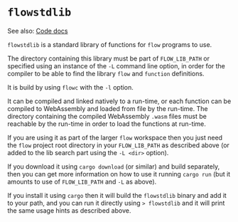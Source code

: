 # `flowstdlib`

See also: [Code docs](http://andrewdavidmackenzie.github.io/flow/code/doc/flowstdlib/index.html)

`flowstdlib` is a standard library of functions for `flow` programs to use.

The directory containing this library must be part of `FLOW_LIB_PATH` or specified using an instance of the `-L` 
command line option, in order for the compiler to be able to find the library `flow` and `function` definitions.

It is build by using `flowc` with the `-l` option.
                      
It can be compiled and linked natively to a run-time, or each function can be compiled to WebAssembly and loaded 
from file by the run-time. The directory containing the compiled WebAssembly `.wasm` files must be reachable 
by the run-time in order to load the functions at run-time.

If you are using it as part of the larger `flow` workspace then you just need the `flow` project root directory
in your `FLOW_LIB_PATH` as described above (or added to the lib search part using the `-L <dir>` option).

If you download it using `cargo download` (or similar) and build separately, then you can get more information on how
to use it running `cargo run` (but it amounts to use of `FLOW_LIB_PATH` and `-L` as above).

If you install it using `cargo` then it will build the `flowstdlib` binary and add it to your path, and you can run it
directly using `> flowstdlib` and it will print the same usage hints as described above.
